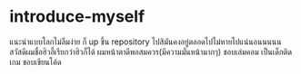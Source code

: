 # introduce-myself
แนะนำแบบโลกไม่ลืมง่าย ก็ up ขึ้น repository ไปสิมันคงอยู่ตลอดไปไม่หายไปแน่นอนนนนน
สวัสดีผมชื่อฮิวอี้เรียกว่าฮิวก็ได้ ผมหน้าตาดีพอสมควร(มีความมั่นหน้ามากๆ) ชอบเล่มคอม เป็นเด็กติดเกม ชอบเขียนโค้ด
